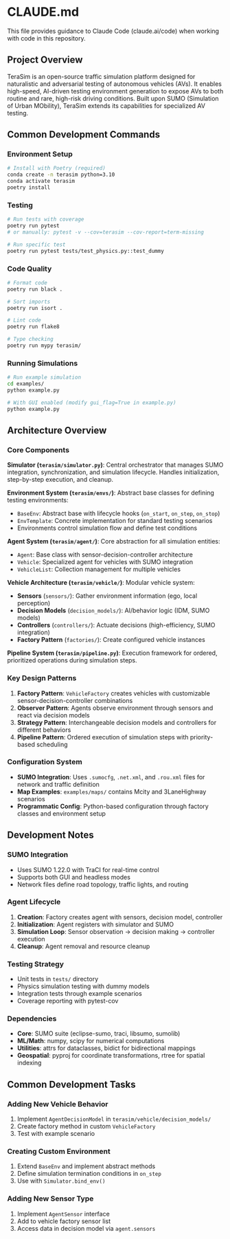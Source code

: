 # CLAUDE.md

This file provides guidance to Claude Code (claude.ai/code) when working with code in this repository.

## Project Overview

TeraSim is an open-source traffic simulation platform designed for naturalistic and adversarial testing of autonomous vehicles (AVs). It enables high-speed, AI-driven testing environment generation to expose AVs to both routine and rare, high-risk driving conditions. Built upon SUMO (Simulation of Urban MObility), TeraSim extends its capabilities for specialized AV testing.

## Common Development Commands

### Environment Setup
```bash
# Install with Poetry (required)
conda create -n terasim python=3.10
conda activate terasim
poetry install
```

### Testing
```bash
# Run tests with coverage
poetry run pytest
# or manually: pytest -v --cov=terasim --cov-report=term-missing

# Run specific test
poetry run pytest tests/test_physics.py::test_dummy
```

### Code Quality
```bash
# Format code
poetry run black .

# Sort imports
poetry run isort .

# Lint code
poetry run flake8

# Type checking
poetry run mypy terasim/
```

### Running Simulations
```bash
# Run example simulation
cd examples/
python example.py

# With GUI enabled (modify gui_flag=True in example.py)
python example.py
```

## Architecture Overview

### Core Components

**Simulator (`terasim/simulator.py`)**: Central orchestrator that manages SUMO integration, synchronization, and simulation lifecycle. Handles initialization, step-by-step execution, and cleanup.

**Environment System (`terasim/envs/`)**: Abstract base classes for defining testing environments:
- `BaseEnv`: Abstract base with lifecycle hooks (`on_start`, `on_step`, `on_stop`)
- `EnvTemplate`: Concrete implementation for standard testing scenarios
- Environments control simulation flow and define test conditions

**Agent System (`terasim/agent/`)**: Core abstraction for all simulation entities:
- `Agent`: Base class with sensor-decision-controller architecture
- `Vehicle`: Specialized agent for vehicles with SUMO integration
- `VehicleList`: Collection management for multiple vehicles

**Vehicle Architecture (`terasim/vehicle/`)**: Modular vehicle system:
- **Sensors** (`sensors/`): Gather environment information (ego, local perception)
- **Decision Models** (`decision_models/`): AI/behavior logic (IDM, SUMO models)
- **Controllers** (`controllers/`): Actuate decisions (high-efficiency, SUMO integration)
- **Factory Pattern** (`factories/`): Create configured vehicle instances

**Pipeline System (`terasim/pipeline.py`)**: Execution framework for ordered, prioritized operations during simulation steps.

### Key Design Patterns

1. **Factory Pattern**: `VehicleFactory` creates vehicles with customizable sensor-decision-controller combinations
2. **Observer Pattern**: Agents observe environment through sensors and react via decision models
3. **Strategy Pattern**: Interchangeable decision models and controllers for different behaviors
4. **Pipeline Pattern**: Ordered execution of simulation steps with priority-based scheduling

### Configuration System

- **SUMO Integration**: Uses `.sumocfg`, `.net.xml`, and `.rou.xml` files for network and traffic definition
- **Map Examples**: `examples/maps/` contains Mcity and 3LaneHighway scenarios
- **Programmatic Config**: Python-based configuration through factory classes and environment setup

## Development Notes

### SUMO Integration
- Uses SUMO 1.22.0 with TraCI for real-time control
- Supports both GUI and headless modes
- Network files define road topology, traffic lights, and routing

### Agent Lifecycle
1. **Creation**: Factory creates agent with sensors, decision model, controller
2. **Initialization**: Agent registers with simulator and SUMO
3. **Simulation Loop**: Sensor observation → decision making → controller execution
4. **Cleanup**: Agent removal and resource cleanup

### Testing Strategy
- Unit tests in `tests/` directory
- Physics simulation testing with dummy models
- Integration tests through example scenarios
- Coverage reporting with pytest-cov

### Dependencies
- **Core**: SUMO suite (eclipse-sumo, traci, libsumo, sumolib)
- **ML/Math**: numpy, scipy for numerical computations
- **Utilities**: attrs for dataclasses, bidict for bidirectional mappings
- **Geospatial**: pyproj for coordinate transformations, rtree for spatial indexing

## Common Development Tasks

### Adding New Vehicle Behavior
1. Implement `AgentDecisionModel` in `terasim/vehicle/decision_models/`
2. Create factory method in custom `VehicleFactory`
3. Test with example scenario

### Creating Custom Environment
1. Extend `BaseEnv` and implement abstract methods
2. Define simulation termination conditions in `on_step`
3. Use with `Simulator.bind_env()`

### Adding New Sensor Type
1. Implement `AgentSensor` interface
2. Add to vehicle factory sensor list
3. Access data in decision model via `agent.sensors`